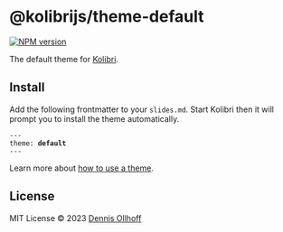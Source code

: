 # @kolibrijs/theme-default

[![NPM version](https://img.shields.io/npm/v/@kolibrijs/theme-default?color=9945FF&label=)](https://www.npmjs.com/package/@kolibrijs/theme-default)

The default theme for [Kolibri](https://github.com/kolibrijs/kolibri).

## Install

Add the following frontmatter to your `slides.md`. Start Kolibri then it will prompt you to install the theme automatically.

<pre><code>---
theme: <b>default</b>
---</code></pre>

Learn more about [how to use a theme](https://kolibri.show/themes/use).

## License

MIT License © 2023 [Dennis Ollhoff](https://github.com/nyxb)
